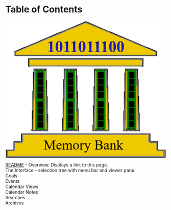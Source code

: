 # Table of Contents
![](../../images/MemBank.png)  
[README](../../../../../README.md) - Overview.  Displays a link to this page.  
The Interface - selection tree with menu bar and viewer pane.  
Goals  
Events  
Calendar Views  
Calendar Notes  
Searches  
Archives  

